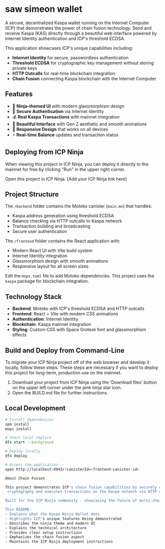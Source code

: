 # saw simeon wallet

  A secure, decentralized Kaspa wallet running on the Internet Computer (ICP) that demonstrates the power of chain fusion technology. Send and receive Kaspa (KAS) directly through a beautiful web interface powered
  by Internet Identity authentication and ICP's threshold ECDSA.

  This application showcases ICP's unique capabilities including:
  - **Internet Identity** for secure, passwordless authentication
  - **Threshold ECDSA** for cryptographic key management without storing private keys
  - **HTTP Outcalls** for real-time blockchain integration
  - **Chain Fusion** connecting Kaspa blockchain with the Internet Computer

  ## Features

  - 🥷 **Ninja-themed UI** with modern glassmorphism design
  - 🔐 **Secure Authentication** via Internet Identity
  - 💰 **Real Kaspa Transactions** with mainnet integration
  - 🎨 **Beautiful Interface** with Gen Z aesthetic and smooth animations
  - 📱 **Responsive Design** that works on all devices
  - ⚡ **Real-time Balance** updates and transaction status

  ## Deploying from ICP Ninja

  When viewing this project in ICP Ninja, you can deploy it directly to the mainnet for free by clicking "Run" in the upper right corner.

  Open this project in ICP Ninja: [Add your ICP Ninja link here]

  ## Project Structure

  The `/backend` folder contains the Motoko canister (`main.mo`) that handles:
  - Kaspa address generation using threshold ECDSA
  - Balance checking via HTTP outcalls to Kaspa network
  - Transaction building and broadcasting
  - Secure user authentication

  The `/frontend` folder contains the React application with:
  - Modern React UI with Vite build system
  - Internet Identity integration
  - Glassmorphism design with smooth animations
  - Responsive layout for all screen sizes

  Edit the `mops.toml` file to add Motoko dependencies. This project uses the `kaspa` package for blockchain integration.

  ## Technology Stack

  - **Backend**: Motoko with ICP's threshold ECDSA and HTTP outcalls
  - **Frontend**: React + Vite with modern CSS animations
  - **Authentication**: Internet Identity
  - **Blockchain**: Kaspa mainnet integration
  - **Styling**: Custom CSS with Space Grotesk font and glassmorphism effects

  ## Build and Deploy from Command-Line

  To migrate your ICP Ninja project off of the web browser and develop it locally, follow these steps. These steps are necessary if you want to deploy this project for long-term, production use on the mainnet.

  1. Download your project from ICP Ninja using the 'Download files' button on the upper left corner under the pink ninja star icon.
  2. Open the BUILD.md file for further instructions.

  ## Local Development

  ```bash
  # Install dependencies
  npm install
  mops install

  # Start local replica
  dfx start --background

  # Deploy locally
  dfx deploy

  # Access the application
  open http://localhost:4943/?canisterId=<frontend-canister-id>

  About Chain Fusion

  This project demonstrates ICP's chain fusion capabilities by securely connecting to the Kaspa blockchain without bridges or wrapped tokens. The Internet Computer directly manages Kaspa private keys using threshold
   cryptography and executes transactions on the Kaspa network via HTTP outcalls.

  Built for the ICP Ninja community - showcasing the future of multi-chain applications! 🚀

  This README:
  - Explains what the Kaspa Ninja Wallet does
  - Highlights ICP's unique features being demonstrated
  - Describes the ninja theme and modern UI
  - Explains the technical architecture
  - Provides clear setup instructions
  - Emphasizes the chain fusion aspect
  - Maintains the ICP Ninja deployment instructions
